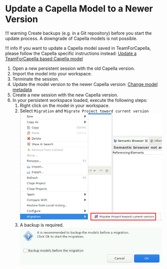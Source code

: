 <!--
 ~ SPDX-FileCopyrightText: Copyright DB InfraGO AG and contributors
 ~ SPDX-License-Identifier: Apache-2.0
 -->

# Update a Capella Model to a Newer Version

<!-- prettier-ignore -->
!!! warning
    Create backups (e.g. in a Git repository) before you start the update process.
    A downgrade of Capella models is not possible.

<!-- prettier-ignore -->
!!! info
    If you want to update a Capella model saved in TeamForCapella, please follow the Capella specific instructions instead:
    [Update a TeamForCapella based Capella model](../../tools/capella/teamforcapella/update.md)

1. Open a new persistent session with the old Capella version.
1. Import the model into your workspace.
1. Terminate the session.
1. Update the model version to the newer Capella version:
   [Change model metadata](metadata.md)
1. Create a new session with the new Capella version.
1. In your persistent workspace loaded, execute the following steps:
   <!-- prettier-ignore -->
    1. Right click on the model in your workspace.
    1. Select `Migration` and `Migrate Project toward current version`
       ![Migrate Capella model](../../tools/capella/teamforcapella/migrate-capella-model.png)
    1. A backup is  required.
       ![Disable backup option](../../tools/capella/teamforcapella/backup-migration.png)
